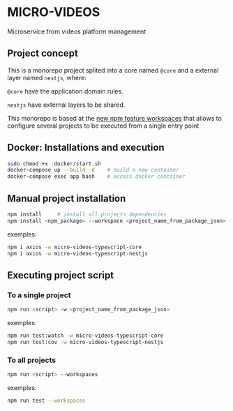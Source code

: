 # MICRO-VIDEOS

Microservice from videos platform management

## Project concept

This is a monorepo project splited into a core named `@core` and a external layer named `nestjs`, where:

`@core` have the application domain rules.

`nestjs` have external layers to be shared.

This monorepo is based at the [new npm feature workspaces](https://docs.npmjs.com/cli/v7/using-npm/workspaces) that allows to configure several projects to be executed from a single entry point

## Docker: Installations and execution

```bash
sudo chmod +x .docker/start.sh
docker-compose up --build -d    # build a new container
docker-compose exec app bash    # access docker container
```

## Manual project installation

```bash
npm install     # install all projects dependencies
npm install <npm_package> --workspace <project_name_from_package_json>    # install npm package into specified monorepo internal project
```

exemples:

```bash
npm i axios -w micro-videos-typescript-core
npm i axios -w micro-videos-typescript-nestjs
```

## Executing project script

### To a single project

```bash
npm run <script> -w <project_name_from_package_json>    
```

exemples:

```bash
npm run test:watch -w micro-videos-typescript-core
npm run test:cov -w micro-videos-typescript-nestjs
```

### To all projects

```bash
npm run <script> --workspaces
```

exemples:

```bash
npm run test --workspaces
```
